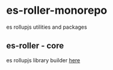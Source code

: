 # es-roller-monorepo

es rollupjs utilities and packages

## es-roller - core

es rollupjs library builder [here](https://github.com/esoto76/es-roller/tree/main/packages/core#readme)
